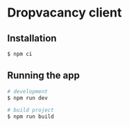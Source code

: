 # Dropvacancy client

## Installation
```bash
$ npm ci
```
## Running the app
```bash
# development
$ npm run dev

# build project
$ npm run build
```